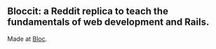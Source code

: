 
## Bloccit: a Reddit replica to teach the fundamentals of web development and Rails.

 Made at [Bloc](http://bloc.io).
